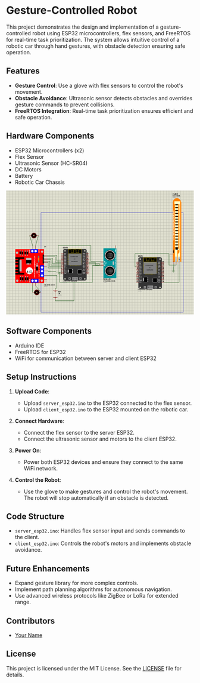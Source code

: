 # Gesture-Controlled Robot

This project demonstrates the design and implementation of a gesture-controlled robot using ESP32 microcontrollers, flex sensors, and FreeRTOS for real-time task prioritization. The system allows intuitive control of a robotic car through hand gestures, with obstacle detection ensuring safe operation.

## Features
- **Gesture Control**: Use a glove with flex sensors to control the robot's movement.
- **Obstacle Avoidance**: Ultrasonic sensor detects obstacles and overrides gesture commands to prevent collisions.
- **FreeRTOS Integration**: Real-time task prioritization ensures efficient and safe operation.



## Hardware Components
- ESP32 Microcontrollers (x2)
- Flex Sensor
- Ultrasonic Sensor (HC-SR04)
- DC Motors
- Battery
- Robotic Car Chassis

![Circuit](schematic.PNG)

## Software Components
- Arduino IDE
- FreeRTOS for ESP32
- WiFi for communication between server and client ESP32

## Setup Instructions
1. **Upload Code**:
   - Upload `server_esp32.ino` to the ESP32 connected to the flex sensor.
   - Upload `client_esp32.ino` to the ESP32 mounted on the robotic car.

2. **Connect Hardware**:
   - Connect the flex sensor to the server ESP32.
   - Connect the ultrasonic sensor and motors to the client ESP32.

3. **Power On**:
   - Power both ESP32 devices and ensure they connect to the same WiFi network.

4. **Control the Robot**:
   - Use the glove to make gestures and control the robot's movement. The robot will stop automatically if an obstacle is detected.

## Code Structure
- `server_esp32.ino`: Handles flex sensor input and sends commands to the client.
- `client_esp32.ino`: Controls the robot's motors and implements obstacle avoidance.

## Future Enhancements
- Expand gesture library for more complex controls.
- Implement path planning algorithms for autonomous navigation.
- Use advanced wireless protocols like ZigBee or LoRa for extended range.

## Contributors
- [Your Name](https://github.com/yourusername)

## License
This project is licensed under the MIT License. See the [LICENSE](LICENSE) file for details.
